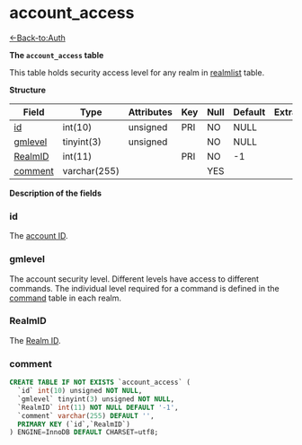 # account_access

[<-Back-to:Auth](database-auth.md)

**The `account_access` table**

This table holds security access level for any realm in [realmlist](realmlist) table.

**Structure**

| Field        | Type         | Attributes | Key | Null | Default | Extra | Comment |
|--------------|--------------|------------|-----|------|---------|-------|---------|
| [id][1]      | int(10)      | unsigned   | PRI | NO   | NULL    |       |         |
| [gmlevel][2] | tinyint(3)   | unsigned   |     | NO   | NULL    |       |         |
| [RealmID][3] | int(11)      |            | PRI | NO   | -1      |       |         |
| [comment][4] | varchar(255) |            |     | YES  |         |       |         |

[1]: #id
[2]: #gmlevel
[3]: #realmid
[4]: #comment

**Description of the fields**

### id

The [account ID](account#id).

### gmlevel

The account security level. Different levels have access to different commands. The individual level required for a command is defined in the [command](command) table in each realm.

### RealmID

The [Realm ID](realmlist#id).

### comment

```sql
CREATE TABLE IF NOT EXISTS `account_access` (
  `id` int(10) unsigned NOT NULL,
  `gmlevel` tinyint(3) unsigned NOT NULL,
  `RealmID` int(11) NOT NULL DEFAULT '-1',
  `comment` varchar(255) DEFAULT '',
  PRIMARY KEY (`id`,`RealmID`)
) ENGINE=InnoDB DEFAULT CHARSET=utf8;
```
